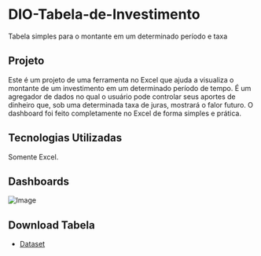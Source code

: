 # DIO-Tabela-de-Investimento
Tabela simples para o montante em um determinado período e taxa

## Projeto
Este é um projeto de uma ferramenta no Excel que ajuda a visualiza o montante de um investimento em um determinado período de tempo. É um agregador de dados no qual o usuário pode controlar seus aportes de dinheiro que, sob uma determinada taxa de juras, mostrará o falor futuro.
O dashboard foi feito completamente no Excel de forma simples e prática.

## Tecnologias Utilizadas
Somente Excel.

## Dashboards
![Image](https://github.com/user-attachments/assets/5929aab3-21ed-4022-8c25-260aadcf124d)
## Download Tabela
- <a href = “https://github.com/Rodolpho-Miranda/DIO-Tabela-de-Investimento/blob/main/Tabel%20de%20Investimento.xls”>Dataset</a>

